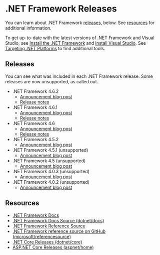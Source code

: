 # .NET Framework Releases

You can learn about .NET Framework [releases](#releases), below. See [resources](#resources) for additional information.

To get up-to-date with the latest versions of .NET Framework and Visual Studio, see [Install the .NET Framework](https://www.microsoft.com/net/framework/versions) and  [Install Visual Studio](https://www.visualstudio.com/vs/). See [Targeting .NET Platforms](https://www.microsoft.com/net/targeting) to find additional tools.

## Releases

You can see what was included in each .NET Framework release. Some releases are now unsupported, as called out.

- .NET Framework 4.6.2 
   - [Announcement blog post](https://blogs.msdn.microsoft.com/dotnet/2016/08/02/announcing-net-framework-4-6-2/)
   - [Release notes](net462/README.md)
- .NET Framework 4.6.1 
   - [Announcement blog post](https://blogs.msdn.microsoft.com/dotnet/2015/11/30/net-framework-4-6-1-is-now-available/)
   - [Release notes](net461) 
- .NET Framework 4.6 
   - [Announcement blog post](https://blogs.msdn.microsoft.com/dotnet/2015/07/20/announcing-net-framework-4-6/)
   - [Release notes](net46) 
- .NET Framework 4.5.2 
   - [Announcement blog post](https://blogs.msdn.microsoft.com/dotnet/2014/05/05/announcing-the-net-framework-4-5-2/)
- .NET Framework 4.5.1 (unsupported)
   - [Announcement blog post](https://blogs.msdn.microsoft.com/dotnet/2013/10/17/net-framework-4-5-1-rtm-start-coding/)
- .NET Framework 4.5 (unsupported)
   - [Announcement blog post](https://blogs.msdn.microsoft.com/dotnet/2012/08/15/announcing-the-release-of-net-framework-4-5-rtm-product-and-source-code/)
- .NET Framework 4.0.3 (unsupported)
   - [Announcement blog post](https://blogs.msdn.microsoft.com/dotnet/2012/03/05/update-4-0-3-for-the-microsoft-net-framework-4/)
- .NET Framework 4.0.2 (unsupported)
   - [Announcement blog post](https://blogs.msdn.microsoft.com/dotnet/2011/10/27/update-4-0-2-for-the-microsoft-net-framework-4/)

## Resources

- [.NET Framework Docs](https://docs.microsoft.com/dotnet) 
- [.NET Framework Docs Source (dotnet/docs)](https://github.com/dotnet/docs)
- [.NET Framework Reference Source](https://referencesource.microsoft.com/)
- [.NET Framework reference source on GitHub (microsoft/referencesource)](https://github.com/microsoft/referencesource)
- [.NET Core Releases (dotnet/core)](https://github.com/dotnet/core/blob/master/release-notes/README.md)
- [ASP.NET Core Releases (aspnet/home)](https://github.com/aspnet/Home/releases)